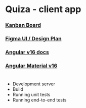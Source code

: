 # Quiza - client app

### [Kanban Board](https://github.com/users/gyulabodor/projects/4/)
### [Figma UI / Design Plan](`https://www.figma.com/design/uWbqNpAeb7wb2lCjzZZOEG/Material-3-Design-Kit-(Community)?node-id=56796-25133&node-type=canvas&t=YGohLLprM7G3tjn2-0`)
### [Angular v16 docs](https://v16.angular.io/cli)
### [Angular Material v16](https://v16.material.angular.io/)

#
#
#
 - Development server
 - Build
 - Running unit tests
 - Running end-to-end tests
